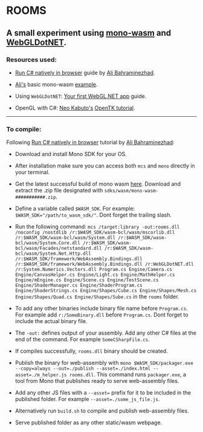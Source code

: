 # ROOMS
 
## A small experiment using [mono-wasm](https://www.mono-project.com/news/2018/01/16/mono-static-webassembly-compilation/ "mono-wasm") and [WebGLDotNET](https://github.com/WaveEngine/WebGL.NET "WebGLDotNET").

### Resources used:

* [Run C# natively in browser](https://itnext.io/run-c-natively-in-the-browser-through-the-web-assembly-via-mono-wasm-60f3d55dd05a) guide by [Ali Bahraminezhad](https://github.com/0x414c49).

* [Ali's](https://github.com/0x414c49) basic mono-wasm [example](https://github.com/0x414c49/mono-wasm-example).

* Using `WebGLDotNET`: [Your first WebGL.NET app](https://geeks.ms/xamarinteam/2019/08/28/your-first-webgldotnet-app/) guide.

* OpenGL with C#: [Neo Kabuto's](https://neokabuto.blogspot.com/) [OpenTK tutorial](https://neokabuto.blogspot.com/p/tutorials.html).

***

### To compile:

Following [Run C# natively in browser](https://itnext.io/run-c-natively-in-the-browser-through-the-web-assembly-via-mono-wasm-60f3d55dd05a "Run C# natively in browser") tutorial by [Ali Bahraminezhad](https://github.com/0x414c49):

* Download and install Mono SDK for your OS.

* After installation make sure you can access both `mcs` and `mono` directly in your terminal.

* Get the latest successful build of mono wasm [here](https://jenkins.mono-project.com/job/test-mono-mainline-wasm/label=ubuntu-1804-amd64/lastSuccessfulBuild/Azure/). Download and extract the .zip file designated with `sdks/wasm/mono-wasm-###########.zip`.

* Define a variable called `$WASM_SDK`. For example: `$WASM_SDK="/path/to_wasm_sdk/"`. Dont forget the trailing slash.

* Run the following command: `mcs /target:library -out:rooms.dll /noconfig /nostdlib /r:$WASM_SDK/wasm-bcl/wasm/mscorlib.dll /r:$WASM_SDK/wasm-bcl/wasm/System.dll /r:$WASM_SDK/wasm-bcl/wasm/System.Core.dll /r:$WASM_SDK/wasm-bcl/wasm/Facades/netstandard.dll /r:$WASM_SDK/wasm-bcl/wasm/System.Net.Http.dll /r:$WASM_SDK/framework/WebAssembly.Bindings.dll /r:$WASM_SDK/framework/WebAssembly.Bindings.dll /r:WebGLDotNET.dll /r:System.Numerics.Vectors.dll Program.cs Engine/Camera.cs Engine/CanvasHelper.cs Engine/Light.cs Engine/MathHelper.cs Engine/mEngine.cs Engine/Scene.cs Engine/TestScene.cs Engine/ShaderManager.cs Engine/ShaderProgram.cs Engine/ShaderStrings.cs Engine/Shapes/Cube.cs Engine/Shapes/Mesh.cs Engine/Shapes/Quad.cs Engine/Shapes/Sube.cs` in the `rooms` folder.

* To add any other binaries include binary file name before `Program.cs`. For example add `r:/SomeBinary.dll` before `Program.cs`. Dont forget to include the actual binary file.

* The `-out:` defines output of your assembly. Add any other C# files at the end of the command. For example `SomeCSharpFile.cs`.

* If compiles successfully, `rooms.dll` binary should be created.

* Publish the binary for web-assembly with `mono $WASM_SDK/packager.exe --copy=always --out=./publish --asset=./index.html --asset=./m_helper.js rooms.dll`. This command runs `packager.exe`, a tool from Mono that publishes ready to serve web-assembly files. 

* Add any other JS files with a `--asset=` prefix for it to be included in the published folder. For example `--asset=./some_js_file.js`.

* Alternatively run `build.sh` to compile and publish web-assembly files.

* Serve published folder as any other static/wasm webpage. 


